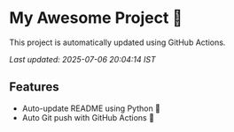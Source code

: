 # My Awesome Project 🚀

This project is automatically updated using GitHub Actions.

_Last updated: 2025-07-06 20:04:14 IST_

## Features
- Auto-update README using Python 🐍
- Auto Git push with GitHub Actions 🤖
